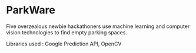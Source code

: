 # ParkWare

Five overzealous newbie hackathoners use machine learning and computer vision technologies to find empty parking spaces.

Libraries used : Google Prediction API, OpenCV
